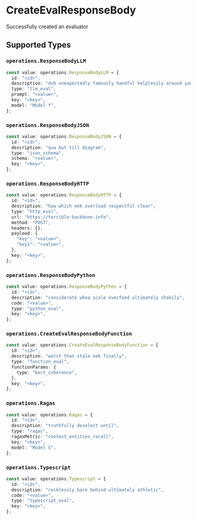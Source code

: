 # CreateEvalResponseBody

Successfully created an evaluator


## Supported Types

### `operations.ResponseBodyLLM`

```typescript
const value: operations.ResponseBodyLLM = {
  id: "<id>",
  description: "duh unexpectedly famously handful helplessly around yum qua",
  type: "llm_eval",
  prompt: "<value>",
  key: "<key>",
  model: "Model Y",
};
```

### `operations.ResponseBodyJSON`

```typescript
const value: operations.ResponseBodyJSON = {
  id: "<id>",
  description: "qua but till diagram",
  type: "json_schema",
  schema: "<value>",
  key: "<key>",
};
```

### `operations.ResponseBodyHTTP`

```typescript
const value: operations.ResponseBodyHTTP = {
  id: "<id>",
  description: "how which eek overload respectful clear",
  type: "http_eval",
  url: "https://terrible-backbone.info",
  method: "POST",
  headers: {},
  payload: {
    "key": "<value>",
    "key1": "<value>",
  },
  key: "<key>",
};
```

### `operations.ResponseBodyPython`

```typescript
const value: operations.ResponseBodyPython = {
  id: "<id>",
  description: "considerate whoa scale overfeed ultimately shakily",
  code: "<value>",
  type: "python_eval",
  key: "<key>",
};
```

### `operations.CreateEvalResponseBodyFunction`

```typescript
const value: operations.CreateEvalResponseBodyFunction = {
  id: "<id>",
  description: "worst than stale eek finally",
  type: "function_eval",
  functionParams: {
    type: "bert_coherence",
  },
  key: "<key>",
};
```

### `operations.Ragas`

```typescript
const value: operations.Ragas = {
  id: "<id>",
  description: "truthfully deselect until",
  type: "ragas",
  ragasMetric: "context_entities_recall",
  key: "<key>",
  model: "Model S",
};
```

### `operations.Typescript`

```typescript
const value: operations.Typescript = {
  id: "<id>",
  description: "recklessly bare behind ultimately athletic",
  code: "<value>",
  type: "typescript_eval",
  key: "<key>",
};
```

